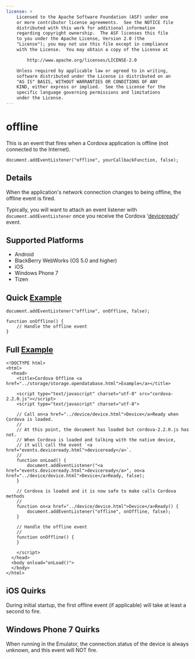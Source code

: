 ```yaml
---
license: >
    Licensed to the Apache Software Foundation (ASF) under one
    or more contributor license agreements.  See the NOTICE file
    distributed with this work for additional information
    regarding copyright ownership.  The ASF licenses this file
    to you under the Apache License, Version 2.0 (the
    "License"); you may not use this file except in compliance
    with the License.  You may obtain a copy of the License at

        http://www.apache.org/licenses/LICENSE-2.0

    Unless required by applicable law or agreed to in writing,
    software distributed under the License is distributed on an
    "AS IS" BASIS, WITHOUT WARRANTIES OR CONDITIONS OF ANY
    KIND, either express or implied.  See the License for the
    specific language governing permissions and limitations
    under the License.
---
```


offline
===========

This is an event that fires when a Cordova application is offline (not connected to the Internet).

    document.addEventListener("offline", yourCallbackFunction, false);

Details
-------

When the application's network connection changes to being offline, the offline event is fired.  

Typically, you will want to attach an event listener with `document.addEventListener` once you receive the Cordova '<a href="events.deviceready.html">deviceready</a>' event.

Supported Platforms
-------------------

- Android
- BlackBerry WebWorks (OS 5.0 and higher)
- iOS
- Windows Phone 7
- Tizen

Quick <a href="../storage/storage.opendatabase.html">Example</a>
-------------

    document.addEventListener("offline", onOffline, false);

    function onOffline() {
        // Handle the offline event
    }

Full <a href="../storage/storage.opendatabase.html">Example</a>
------------

    <!DOCTYPE html>
    <html>
      <head>
        <title>Cordova Offline <a href="../storage/storage.opendatabase.html">Example</a></title>

        <script type="text/javascript" charset="utf-8" src="cordova-2.2.0.js"></script>
        <script type="text/javascript" charset="utf-8">

        // Call on<a href="../device/device.html">Device</a>Ready when Cordova is loaded.
        //
        // At this point, the document has loaded but cordova-2.2.0.js has not.
        // When Cordova is loaded and talking with the native device,
        // it will call the event `<a href="events.deviceready.html">deviceready</a>`.
        //
        function onLoad() {
            document.addEventListener("<a href="events.deviceready.html">deviceready</a>", on<a href="../device/device.html">Device</a>Ready, false);
        }

        // Cordova is loaded and it is now safe to make calls Cordova methods
        //
        function on<a href="../device/device.html">Device</a>Ready() {
		    document.addEventListener("offline", onOffline, false);
        }

        // Handle the offline event
        //
        function onOffline() {
        }

        </script>
      </head>
      <body onload="onLoad()">
      </body>
    </html>

iOS Quirks
--------------------------
During initial startup, the first offline event (if applicable) will take at least a second to fire.

Windows Phone 7 Quirks
--------------------------
When running in the Emulator, the connection.status of the device is always unknown, and this event will NOT fire.
